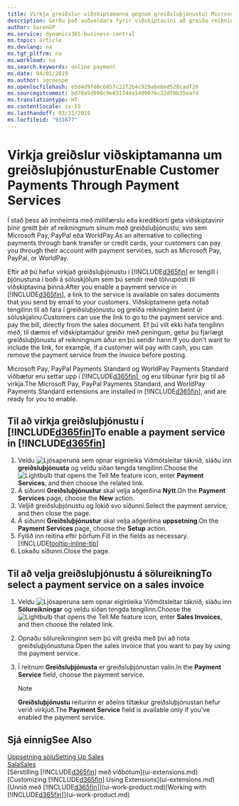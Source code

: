 ```yaml
---
title: Virkja greiðslur viðskiptamanna gegnum greiðsluþjónustu| Microsoft Docs
description: Gerðu það auðveldara fyrir viðskiptavini að greiða reikninga sína með því að virkja greiðsluþjónustu.
author: SorenGP
ms.service: dynamics365-business-central
ms.topic: article
ms.devlang: na
ms.tgt_pltfrm: na
ms.workload: na
ms.search.keywords: online payment
ms.date: 04/01/2019
ms.author: sgroespe
ms.openlocfilehash: e5d4d9fd0c6857c22f2b4c929a6e6ed528cadf26
ms.sourcegitcommit: bd78a5d990c9e83174da1409076c22df8b35eafd
ms.translationtype: HT
ms.contentlocale: is-IS
ms.lasthandoff: 03/31/2019
ms.locfileid: "931677"
---
```

# <a name="enable-customer-payments-through-payment-services"></a><span data-ttu-id="23bcd-103">Virkja greiðslur viðskiptamanna um greiðsluþjónustur</span><span class="sxs-lookup"><span data-stu-id="23bcd-103">Enable Customer Payments Through Payment Services</span></span>
<span data-ttu-id="23bcd-104">Í stað þess að innheimta með millifærslu eða kreditkorti geta viðskiptavinir þínir greitt þér af reikningnum sínum með greiðsluþjónustu, svo sem Microsoft Pay, PayPal eða WorldPay.</span><span class="sxs-lookup"><span data-stu-id="23bcd-104">As an alternative to collecting payments through bank transfer or credit cards, your customers can pay you through their account with payment services, such as Microsoft Pay, PayPal, or WorldPay.</span></span>  

<span data-ttu-id="23bcd-105">Eftir að þú hefur virkjað greiðsluþjónustu í [!INCLUDE[d365fin](includes/d365fin_md.md)] er tengill í þjónustuna í boði á söluskjölum sem þú sendir með tölvupósti til viðskiptavina þinna.</span><span class="sxs-lookup"><span data-stu-id="23bcd-105">After you enable a payment service in [!INCLUDE[d365fin](includes/d365fin_md.md)], a link to the service is available on sales documents that you send by email to your customers.</span></span> <span data-ttu-id="23bcd-106">Viðskiptamenn geta notað tengilinn til að fara í greiðsluþjónustu og greiða reikninginn beint úr söluskjalinu.</span><span class="sxs-lookup"><span data-stu-id="23bcd-106">Customers can use the link to go to the payment service and pay the bill, directly from the sales document.</span></span> <span data-ttu-id="23bcd-107">Ef þú vilt ekki hafa tengilinn með, til dæmis ef viðskiptamaður greiðir með peningum, getur þú fjarlægt greiðsluþjónustu af reikningnum áður en þú sendir hann.</span><span class="sxs-lookup"><span data-stu-id="23bcd-107">If you don't want to include the link, for example, if a customer will pay with cash, you can remove the payment service from the invoice before posting.</span></span>  

<span data-ttu-id="23bcd-108">Microsoft Pay, PayPal Payments Standard og WorldPay Payments Standard viðbætur eru settar upp í [!INCLUDE[d365fin](includes/d365fin_md.md)], og eru tilbúnar fyrir þig til að virkja.</span><span class="sxs-lookup"><span data-stu-id="23bcd-108">The Microsoft Pay, PayPal Payments Standard, and WorldPay Payments Standard extensions are installed in [!INCLUDE[d365fin](includes/d365fin_md.md)], and are ready for you to enable.</span></span>  

## <a name="to-enable-a-payment-service-in-included365finincludesd365finmdmd"></a><span data-ttu-id="23bcd-109">Til að virkja greiðsluþjónustu í [!INCLUDE[d365fin](includes/d365fin_md.md)]</span><span class="sxs-lookup"><span data-stu-id="23bcd-109">To enable a payment service in [!INCLUDE[d365fin](includes/d365fin_md.md)]</span></span>
1. <span data-ttu-id="23bcd-110">Veldu ![Ljósaperuna sem opnar eiginleika Viðmótsleitar](media/ui-search/search_small.png "Segðu mér hvað þú vilt gera") táknið, sláðu inn **greiðsluþjónusta** og veldu síðan tengda tengilinn.</span><span class="sxs-lookup"><span data-stu-id="23bcd-110">Choose the ![Lightbulb that opens the Tell Me feature](media/ui-search/search_small.png "Tell me what you want to do") icon, enter **Payment Services**, and then choose the related link.</span></span>  
2. <span data-ttu-id="23bcd-111">Á síðunni **Greiðsluþjónustur** skal velja aðgerðina **Nýtt**.</span><span class="sxs-lookup"><span data-stu-id="23bcd-111">On the **Payment Services** page, choose the **New** action.</span></span>  
3. <span data-ttu-id="23bcd-112">Veljið greiðsluþjónustu og lokið svo síðunni.</span><span class="sxs-lookup"><span data-stu-id="23bcd-112">Select the payment service, and then close the page.</span></span>  
4. <span data-ttu-id="23bcd-113">Á síðunni **Greiðsluþjónustur** skal velja aðgerðina **uppsetning**.</span><span class="sxs-lookup"><span data-stu-id="23bcd-113">On the **Payment Services** page, choose the **Setup** action.</span></span>  
5. <span data-ttu-id="23bcd-114">Fyllið inn reitina eftir þörfum.</span><span class="sxs-lookup"><span data-stu-id="23bcd-114">Fill in the fields as necessary.</span></span> [!INCLUDE[tooltip-inline-tip](includes/tooltip-inline-tip_md.md)]  
6. <span data-ttu-id="23bcd-115">Lokaðu síðunni.</span><span class="sxs-lookup"><span data-stu-id="23bcd-115">Close the page.</span></span>  

## <a name="to-select-a-payment-service-on-a-sales-invoice"></a><span data-ttu-id="23bcd-116">Til að velja greiðsluþjónustu á sölureikning</span><span class="sxs-lookup"><span data-stu-id="23bcd-116">To select a payment service on a sales invoice</span></span>
1. <span data-ttu-id="23bcd-117">Veldu ![Ljósaperuna sem opnar eiginleika Viðmótsleitar](media/ui-search/search_small.png "Segðu mér hvað þú vilt gera") táknið, sláðu inn **Sölureikningar** og veldu síðan tengda tengilinn.</span><span class="sxs-lookup"><span data-stu-id="23bcd-117">Choose the ![Lightbulb that opens the Tell Me feature](media/ui-search/search_small.png "Tell me what you want to do") icon, enter **Sales Invoices**, and then choose the related link.</span></span>  
2. <span data-ttu-id="23bcd-118">Opnaðu sölureikninginn sem þú vilt greiða með því að nota greiðsluþjónustuna.</span><span class="sxs-lookup"><span data-stu-id="23bcd-118">Open the sales invoice that you want to pay by using the payment service.</span></span>  
3. <span data-ttu-id="23bcd-119">Í reitnum **Greiðsluþjónusta** er greiðsluþjónustan valin.</span><span class="sxs-lookup"><span data-stu-id="23bcd-119">In the **Payment Service** field, choose the payment service.</span></span>  

    > [!NOTE]  
    > <span data-ttu-id="23bcd-120">**Greiðsluþjónustu** reiturinn er aðeins tiltækur greiðsluþjónustan hefur verið virkjuð.</span><span class="sxs-lookup"><span data-stu-id="23bcd-120">The **Payment Service** field is available only if you've enabled the payment service.</span></span>  

## <a name="see-also"></a><span data-ttu-id="23bcd-121">Sjá einnig</span><span class="sxs-lookup"><span data-stu-id="23bcd-121">See Also</span></span>  
[<span data-ttu-id="23bcd-122">Uppsetning sölu</span><span class="sxs-lookup"><span data-stu-id="23bcd-122">Setting Up Sales</span></span>](sales-setup-sales.md)  
[<span data-ttu-id="23bcd-123">Sala</span><span class="sxs-lookup"><span data-stu-id="23bcd-123">Sales</span></span>](sales-manage-sales.md)  
<span data-ttu-id="23bcd-124">[Sérstilling [!INCLUDE[d365fin](includes/d365fin_md.md)] með viðbótum](ui-extensions.md)</span><span class="sxs-lookup"><span data-stu-id="23bcd-124">[Customizing [!INCLUDE[d365fin](includes/d365fin_md.md)] Using Extensions](ui-extensions.md)</span></span>  
<span data-ttu-id="23bcd-125">[Unnið með [!INCLUDE[d365fin](includes/d365fin_md.md)]](ui-work-product.md)</span><span class="sxs-lookup"><span data-stu-id="23bcd-125">[Working with [!INCLUDE[d365fin](includes/d365fin_md.md)]](ui-work-product.md)</span></span>  
